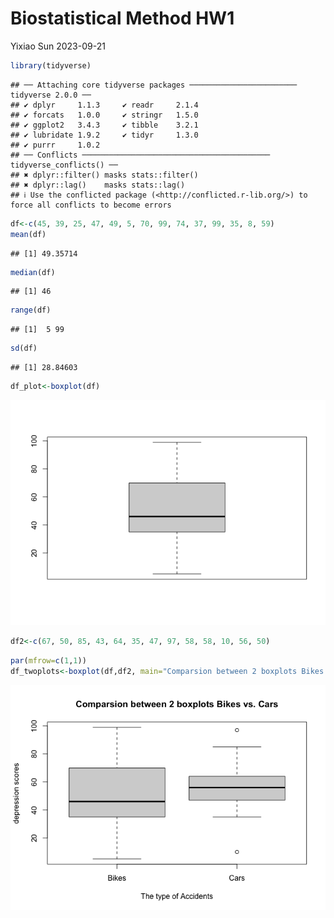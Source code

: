 Biostatistical Method HW1
================
Yixiao Sun
2023-09-21

``` r
library(tidyverse)
```

    ## ── Attaching core tidyverse packages ──────────────────────── tidyverse 2.0.0 ──
    ## ✔ dplyr     1.1.3     ✔ readr     2.1.4
    ## ✔ forcats   1.0.0     ✔ stringr   1.5.0
    ## ✔ ggplot2   3.4.3     ✔ tibble    3.2.1
    ## ✔ lubridate 1.9.2     ✔ tidyr     1.3.0
    ## ✔ purrr     1.0.2     
    ## ── Conflicts ────────────────────────────────────────── tidyverse_conflicts() ──
    ## ✖ dplyr::filter() masks stats::filter()
    ## ✖ dplyr::lag()    masks stats::lag()
    ## ℹ Use the conflicted package (<http://conflicted.r-lib.org/>) to force all conflicts to become errors

``` r
df<-c(45, 39, 25, 47, 49, 5, 70, 99, 74, 37, 99, 35, 8, 59)
mean(df)
```

    ## [1] 49.35714

``` r
median(df)
```

    ## [1] 46

``` r
range(df)
```

    ## [1]  5 99

``` r
sd(df)
```

    ## [1] 28.84603

``` r
df_plot<-boxplot(df)
```

![](Biostatistical-Method_files/figure-gfm/unnamed-chunk-1-1.png)<!-- -->

``` r
df2<-c(67, 50, 85, 43, 64, 35, 47, 97, 58, 58, 10, 56, 50)
```

``` r
par(mfrow=c(1,1))
df_twoplots<-boxplot(df,df2, main="Comparsion between 2 boxplots Bikes vs. Cars", ylab = "depression scores", xlab= "The type of Accidents", names=c("Bikes","Cars"))
```

![](Biostatistical-Method_files/figure-gfm/unnamed-chunk-3-1.png)<!-- -->
